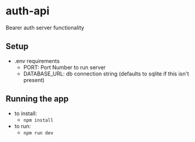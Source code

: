 # auth-api

Bearer auth server functionality

## Setup
- .env  requirements
  - PORT: Port Number to run server
  - DATABASE_URL: db connection string (defaults to sqlite if this isn't present)

## Running the app
- to install:
  - `npm install`
- to run:
  - `npm run dev`


